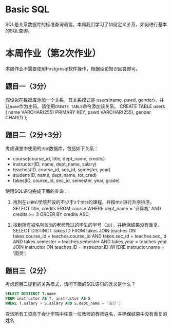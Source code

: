 # Basic SQL
SQL是关系数据库的标准查询语言。本周我们学习了如何定义关系，如何进行基本的SQL查询。

# 本周作业（第2次作业）
本周作业不需要使用Postgresql软件操作，根据理论知识回答即可。

## 题目一（3分）
假设拟在数据库添加一个关系，其关系模式是 users(name, pswd, gender)，并让`name`作为主码。请使用`CREATE TABLE`命令添加该关系。
CREATE TABLE users (
    name VARCHAR(255) PRIMARY KEY,
    pswd VARCHAR(255),
    gender CHAR(1)
);


## 题目二（2分+3分）
考虑课堂中使用的`大学`数据库，包括如下关系：
- course(course_id, title, dept_name, credits)
- instructor(ID, name, dept_name, salary)
- teaches(ID, course_id, sec_id, semester, year)
- student(ID, name, dept_name, tot_cred)
- takes(ID, course_id, sec_id, semester, year, grade)

使用SQL语句完成下面的查询：

1. 找到在`计算机`学院开设的不少于`3`个`学分`的课程，并按`学分`进行升序排序。
SELECT title, credits
FROM course
WHERE dept_name = '计算机' AND credits >= 3
ORDER BY credits ASC;

2. 找到所有被名叫`图灵`的老师教过的学生的学号（`ID`），并确保结果没有重复。
SELECT DISTINCT takes.ID
FROM takes
JOIN teaches ON takes.course_id = teaches.course_id AND takes.sec_id = teaches.sec_id AND takes.semester = teaches.semester AND takes.year = teaches.year
JOIN instructor ON teaches.ID = instructor.ID
WHERE instructor.name = '图灵';

## 题目三（2分）
考虑题目二提到的关系模式，请问下面的SQL语句的含义是什么？
```sql
SELECT DISTINCT T.name
FROM instructor AS T, instructor AS S
WHERE T.salary > S.salary AND S.dept_name = '会计';
```
查询所有工资高于会计学院中任意一位教师的教师姓名，并确保结果中没有重复的姓名
